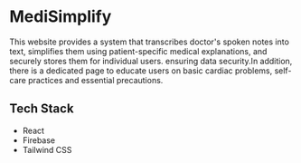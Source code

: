 # MediSimplify
<p>This website provides a system that transcribes doctor's spoken notes into text, simplifies them using patient-specific medical explanations, and securely stores them for individual users. ensuring data security.In addition, there is a dedicated page to educate users on basic cardiac problems, self-care practices and essential precautions.</p>

## Tech Stack
<ul>
  <li>React</li>
  <li>Firebase</li>
  <li>Tailwind CSS</li>
</ul>





